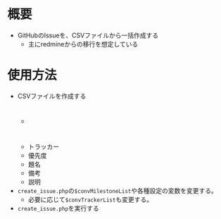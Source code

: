# 概要
- GitHubのIssueを、CSVファイルから一括作成する
    - 主にredmineからの移行を想定している

# 使用方法
- CSVファイルを作成する
    - #
    - トラッカー
    - 優先度
    - 題名
    - 備考
    - 説明
- `create_issue.php`の`$convMilestoneList`や各種設定の変数を変更する。
    - 必要に応じて`$convTrackerList`も変更する。
- `create_issue.php`を実行する
